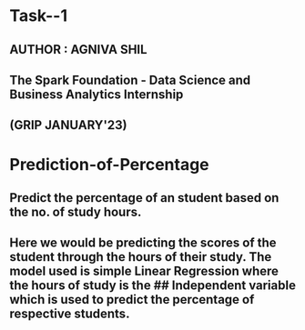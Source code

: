 # **Task--1**
## AUTHOR : AGNIVA SHIL

## The Spark Foundation - Data Science and Business Analytics Internship

## (GRIP JANUARY'23)

# **Prediction-of-Percentage**

## Predict the percentage of an student based on the no. of study hours.

## Here we would be predicting the scores of the student through the hours of their study. The model used is simple Linear Regression where the hours of study is the ## Independent variable which is used to predict the percentage of respective students.
